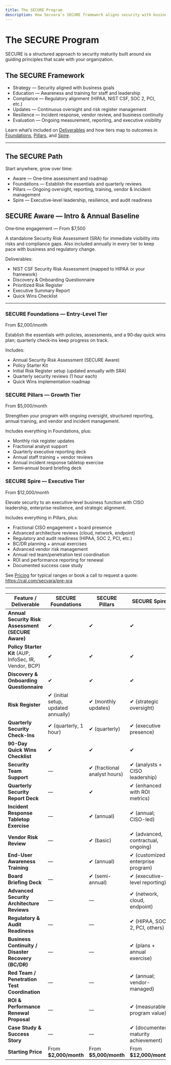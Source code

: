 ```yaml
---
title: The SECURE Program
description: How Secvara’s SECURE framework aligns security with business outcomes across tiers.
---
```


# The SECURE Program

SECURE is a structured approach to security maturity built around six guiding principles that scale with your organization.

## The SECURE Framework
- Strategy — Security aligned with business goals
- Education — Awareness and training for staff and leadership
- Compliance — Regulatory alignment (HIPAA, NIST CSF, SOC 2, PCI, etc.)
- Updates — Continuous oversight and risk register management
- Resilience — Incident response, vendor review, and business continuity
- Evaluation — Ongoing measurement, reporting, and executive visibility

Learn what’s included on [Deliverables](/deliverables/) and how tiers map to outcomes in [Foundations](/tiers/foundations/), [Pillars](/tiers/pillars/), and [Spire](/tiers/spire/).

---

## The SECURE Path
Start anywhere, grow over time:
- Aware — One‑time assessment and roadmap
- Foundations — Establish the essentials and quarterly reviews
- Pillars — Ongoing oversight, reporting, training, vendor & incident management
- Spire — Executive‑level leadership, resilience, and audit readiness

## SECURE Aware — Intro & Annual Baseline
One‑time engagement — From $7,500

A standalone Security Risk Assessment (SRA) for immediate visibility into risks and compliance gaps. Also included annually in every tier to keep pace with business and regulatory change.

Deliverables:
- NIST CSF Security Risk Assessment (mapped to HIPAA or your framework)
- Discovery & Onboarding Questionnaire
- Prioritized Risk Register
- Executive Summary Report
- Quick Wins Checklist

---

### SECURE Foundations — Entry‑Level Tier
From $2,000/month

Establish the essentials with policies, assessments, and a 90‑day quick wins plan; quarterly check‑ins keep progress on track.

Includes:
- Annual Security Risk Assessment (SECURE Aware)
- Policy Starter Kit
- Initial Risk Register setup (updated annually with SRA)
- Quarterly security reviews (1 hour each)
- Quick Wins implementation roadmap

### SECURE Pillars — Growth Tier
From $5,000/month

Strengthen your program with ongoing oversight, structured reporting, annual training, and vendor and incident management.

Includes everything in Foundations, plus:
- Monthly risk register updates
- Fractional analyst support
- Quarterly executive reporting deck
- Annual staff training + vendor reviews
- Annual incident response tabletop exercise
- Semi‑annual board briefing deck

### SECURE Spire — Executive Tier
From $12,000/month

Elevate security to an executive‑level business function with CISO leadership, enterprise resilience, and strategic alignment.

Includes everything in Pillars, plus:
- Fractional CISO engagement + board presence
- Advanced architecture reviews (cloud, network, endpoint)
- Regulatory and audit readiness (HIPAA, SOC 2, PCI, etc.)
- BC/DR planning + annual exercises
- Advanced vendor risk management
- Annual red team/penetration test coordination
- ROI and performance reporting for renewal
- Documented success case study

See [Pricing](/pricing/) for typical ranges or book a call to request a quote: https://cal.com/secvara/pre-sra

---

| Feature / Deliverable                          | **SECURE Foundations** | **SECURE Pillars** | **SECURE Spire** |
|------------------------------------------------|-------------------------|--------------------|------------------|
| **Annual Security Risk Assessment (SECURE Aware)** | ✔︎ | ✔︎ | ✔︎ |
| **Policy Starter Kit** (AUP, InfoSec, IR, Vendor, BCP) | ✔︎ | ✔︎ | ✔︎ |
| **Discovery & Onboarding Questionnaire**       | ✔︎ | ✔︎ | ✔︎ |
| **Risk Register**                              | ✔︎ (initial setup, updated annually) | ✔︎ (monthly updates) | ✔︎ (strategic oversight) |
| **Quarterly Security Check-Ins**               | ✔︎ (quarterly, 1 hour) | ✔︎ (quarterly)     | ✔︎ (executive presence) |
| **90-Day Quick Wins Checklist**                | ✔︎ | ✔︎ | ✔︎ |
| **Security Team Support**                      | — | ✔︎ (fractional analyst hours) | ✔︎ (analysts + CISO leadership) |
| **Quarterly Security Report Deck**             | — | ✔︎ | ✔︎ (enhanced with ROI metrics) |
| **Incident Response Tabletop Exercise**        | — | ✔︎ (annual) | ✔︎ (annual; CISO-led) |
| **Vendor Risk Review**                         | — | ✔︎ (basic) | ✔︎ (advanced, contractual, ongoing) |
| **End-User Awareness Training**                | — | ✔︎ (annual) | ✔︎ (customized enterprise program) |
| **Board Briefing Deck**                        | — | ✔︎ (semi-annual) | ✔︎ (executive-level reporting) |
| **Advanced Security Architecture Reviews**     | — | — | ✔︎ (network, cloud, endpoint) |
| **Regulatory & Audit Readiness**               | — | — | ✔︎ (HIPAA, SOC 2, PCI, others) |
| **Business Continuity / Disaster Recovery (BC/DR)** | — | — | ✔︎ (plans + annual exercise) |
| **Red Team / Penetration Test Coordination**   | — | — | ✔︎ (annual; vendor-managed) |
| **ROI & Performance Renewal Proposal**         | — | — | ✔︎ (measurable program value) |
| **Case Study & Success Story**                 | — | — | ✔︎ (documented maturity achievement) |
| **Starting Price**                             | From **$2,000/month** | From **$5,000/month** | From **$12,000/month** |
